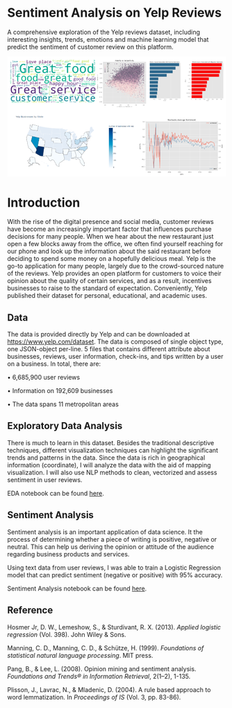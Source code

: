 # Sentiment Analysis on Yelp Reviews
A comprehensive exploration of the Yelp reviews dataset, including interesting insights, trends, emotions and machine learning model that predict the sentiment of customer review on this platform.

![summary](img/summary.png)

# Introduction

With the rise of the digital presence and social media, customer reviews have become an increasingly important factor that influences purchase decisions for many people. When we hear about the new restaurant just open a few blocks away from the office, we often find yourself reaching for our phone and look up the information about the said restaurant before deciding to spend some money on a hopefully delicious meal. Yelp is the go-to application for many people, largely due to the crowd-sourced nature of the reviews. Yelp provides an open platform for customers to voice their opinion about the quality of certain services, and as a result, incentives businesses to raise to the standard of expectation. Conveniently, Yelp published their dataset for personal, educational, and academic uses.


## Data
The data is provided directly by Yelp and can be downloaded at https://www.yelp.com/dataset. The data is composed of single object type, one JSON-object per-line. 5 files that contains different attribute about businesses, reviews, user information, check-ins, and tips written by a user on a business. In total, there are:

• 6,685,900 user reviews

• Information on 192,609 businesses

• The data spans 11 metropolitan areas

## Exploratory Data Analysis
There is much to learn in this dataset. Besides the traditional descriptive techniques, different visualization techniques can highlight the significant trends and patterns in the data. Since the data is rich in geographical information (coordinate), I will analyze the data with the aid of mapping visualization. I will also use NLP methods to clean, vectorized and assess sentiment in user reviews.

EDA notebook can be found [here](https://nbviewer.jupyter.org/github/GrandPurpleOcelot/yelp_sentiment/blob/master/Yelp%20Exploratory%20Data%20Analysis.ipynb).

## Sentiment Analysis
Sentiment analysis is an important application of data science. It the process of determining whether a piece of writing is positive, negative or neutral. This can help us deriving the opinion or attitude of the audience regarding business products and services. 

Using text data from user reviews, I was able to train a Logistic Regression model that can predict sentiment (negative or positive) with 95% accuracy. 

Sentiment Analysis notebook can be found [here](https://nbviewer.jupyter.org/github/GrandPurpleOcelot/yelp_sentiment/blob/master/Sentiment%20Analysis.ipynb).

## Reference

Hosmer Jr, D. W., Lemeshow, S., & Sturdivant, R. X. (2013). *Applied logistic regression* (Vol. 398). John Wiley & Sons.

Manning, C. D., Manning, C. D., & Schütze, H. (1999). *Foundations of statistical natural language processing*. MIT press.

Pang, B., & Lee, L. (2008). Opinion mining and sentiment analysis. *Foundations and Trends® in Information Retrieval*, 2(1–2), 1-135.

Plisson, J., Lavrac, N., & Mladenic, D. (2004). A rule based approach to word lemmatization. In *Proceedings of IS* (Vol. 3, pp. 83-86).

